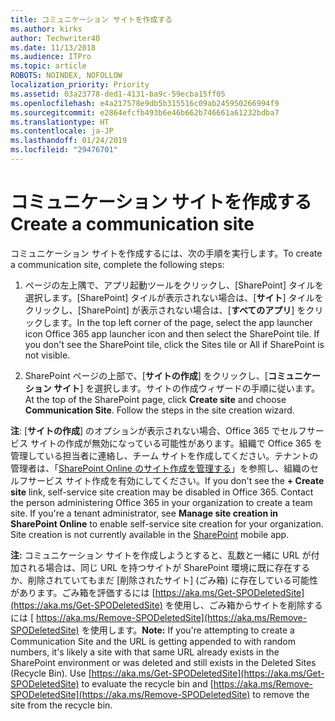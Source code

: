 ```yaml
---
title: コミュニケーション サイトを作成する
ms.author: kirks
author: Techwriter40
ms.date: 11/13/2018
ms.audience: ITPro
ms.topic: article
ROBOTS: NOINDEX, NOFOLLOW
localization_priority: Priority
ms.assetid: 03a23778-ded1-4131-ba9c-59ecba15ff05
ms.openlocfilehash: e4a217578e9db5b315516c09ab245950266994f9
ms.sourcegitcommit: e2864efcfb493b6e46b662b746661a61232bdba7
ms.translationtype: HT
ms.contentlocale: ja-JP
ms.lasthandoff: 01/24/2019
ms.locfileid: "29476701"
---
```

# <a name="create-a-communication-site"></a><span data-ttu-id="f7b96-102">コミュニケーション サイトを作成する</span><span class="sxs-lookup"><span data-stu-id="f7b96-102">Create a communication site</span></span>

<span data-ttu-id="f7b96-103">コミュニケーション サイトを作成するには、次の手順を実行します。</span><span class="sxs-lookup"><span data-stu-id="f7b96-103">To create a communication site, complete the following steps:</span></span> 
  
1. <span data-ttu-id="f7b96-p101">ページの左上隅で、アプリ起動ツールをクリックし、[SharePoint] タイルを選択します。[SharePoint] タイルが表示されない場合は、[**サイト**] タイルをクリックし、[SharePoint] が表示されない場合は、[**すべてのアプリ**] をクリックします。</span><span class="sxs-lookup"><span data-stu-id="f7b96-p101">In the top left corner of the page, select the app launcher icon Office 365 app launcher icon and then select the SharePoint tile. If you don't see the SharePoint tile, click the Sites tile or All if SharePoint is not visible.</span></span> 
    
2. <span data-ttu-id="f7b96-p102">SharePoint ページの上部で、[**サイトの作成**] をクリックし、[**コミュニケーション サイト**] を選択します。サイトの作成ウィザードの手順に従います。</span><span class="sxs-lookup"><span data-stu-id="f7b96-p102">At the top of the SharePoint page, click **Create site** and choose **Communication Site**. Follow the steps in the site creation wizard.</span></span> 
    
 <span data-ttu-id="f7b96-p103">**注**: [**サイトの作成**] のオプションが表示されない場合、Office 365 でセルフサービス サイトの作成が無効になっている可能性があります。組織で Office 365 を管理している担当者に連絡し、チーム サイトを作成してください。テナントの管理者は、「[SharePoint Online のサイト作成を管理する](https://go.microsoft.com/fwlink/?linkid=2018780)」を参照し、組織のセルフサービス サイト作成を有効にしてください。</span><span class="sxs-lookup"><span data-stu-id="f7b96-p103">If you don't see the **+ Create site** link, self-service site creation may be disabled in Office 365. Contact the person administering Office 365 in your organization to create a team site. If you're a tenant administrator, see **Manage site creation in SharePoint Online** to enable self-service site creation for your organization. Site creation is not currently available in the [SharePoint](https://go.microsoft.com/fwlink/?linkid=2018780) mobile app.</span></span>
  
 <span data-ttu-id="f7b96-p104">**注:** コミュニケーション サイトを作成しようとすると、乱数と一緒に URL が付加される場合は、同じ URL を持つサイトが SharePoint 環境に既に存在するか、削除されていてもまだ [削除されたサイト] (ごみ箱) に存在している可能性があります。ごみ箱を評価するには [https://aka.ms/Get-SPODeletedSite](https://aka.ms/Get-SPODeletedSite) を使用し、ごみ箱からサイトを削除するには [ https://aka.ms/Remove-SPODeletedSite](https://aka.ms/Remove-SPODeletedSite) を使用します。</span><span class="sxs-lookup"><span data-stu-id="f7b96-p104">**Note:** If you're attempting to create a Communication Site and the URL is getting appended to with random numbers, it's likely a site with that same URL already exists in the SharePoint environment or was deleted and still exists in the Deleted Sites (Recycle Bin). Use [https://aka.ms/Get-SPODeletedSite](https://aka.ms/Get-SPODeletedSite) to evaluate the recycle bin and [https://aka.ms/Remove-SPODeletedSite](https://aka.ms/Remove-SPODeletedSite) to remove the site from the recycle bin.</span></span> 
  

